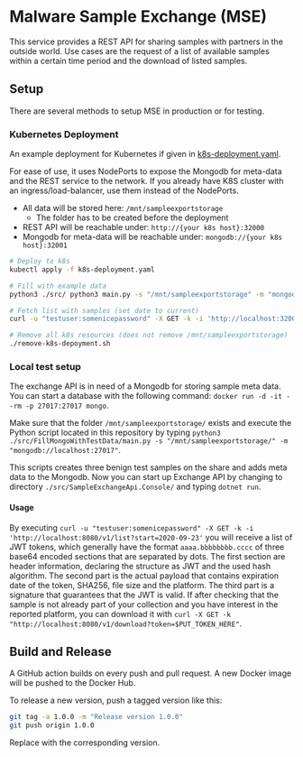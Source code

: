 # Malware Sample Exchange (MSE)

This service provides a REST API for sharing samples with partners in the outside world. Use cases are the request
of a list of available samples within a certain time period and the download of listed samples.

## Setup

There are several methods to setup MSE in production or for testing.

### Kubernetes Deployment

An example deployment for Kubernetes if given in [k8s-deployment.yaml](./k8s-deployment.yaml).

For ease of use, it uses NodePorts to expose the Mongodb for meta-data and the REST service to the network. If you already have K8S cluster with an ingress/load-balancer, use them instead of the NodePorts.


- All data will be stored here: `/mnt/sampleexportstorage`
  - The folder has to be created before the deployment
- REST API will be reachable under: `http://{your k8s host}:32000`
- Mongodb for meta-data will be reachable under: `mongodb://{your k8s host}:32001`

```bash
# Deploy to k8s
kubectl apply -f k8s-deployment.yaml

# Fill with example data
python3 ./src/ python3 main.py -s "/mnt/sampleexportstorage" -m "mongodb://localhost:32001"

# Fetch list with samples (set date to current)
curl -u "testuser:somenicepassword" -X GET -k -i 'http://localhost:32000/v1/list?start=2020-09-23'

# Remove all k8s resources (does not remove /mnt/sampleexportstorage)
./remove-k8s-depoyment.sh
```


### Local test setup

The exchange API is in need of a Mongodb for storing sample meta data. You can start a database with the following command:
`docker run -d -it --rm -p 27017:27017 mongo`.

Make sure that the folder `/mnt/sampleexportstorage/` exists and execute the Python script located in this repository by typing 
`python3 ./src/FillMongoWithTestData/main.py -s "/mnt/sampleexportstorage/" -m "mongodb://localhost:27017"`. 

This scripts creates three benign test samples on the share and adds meta data to the Mongodb.
Now you can start up Exchange API by changing to directory `./src/SampleExchangeApi.Console/` and typing `dotnet run`.

#### Usage

 By executing ```curl -u "testuser:somenicepassword" -X GET -k -i 'http://localhost:8080/v1/list?start=2020-09-23'``` you will receive
 a list of JWT tokens, which generally have the format ```aaaa.bbbbbbbb.cccc``` of three base64 encoded sections that are separated
 by dots. The first section are header information, declaring the structure as JWT and the used hash algorithm. The second part is the
 actual payload that contains expiration date of the token, SHA256, file size and the platform. The third part is a signature that guarantees that the JWT is valid.
 If after checking that the sample is not already part of your collection and you have interest in the reported platform,
 you can download it with ```curl -X GET -k "http://localhost:8080/v1/download?token=$PUT_TOKEN_HERE"```.

## Build and Release

A GitHub action builds on every push and pull request. A new Docker image will be pushed to the Docker Hub.

 To release a new version, push a tagged version like this:

```bash
git tag -a 1.0.0 -m "Release version 1.0.0"
git push origin 1.0.0
```

Replace with the corresponding version.
